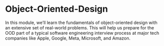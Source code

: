 # Object-Oriented-Design
In this module, we’ll learn the fundamentals of object-oriented design with an extensive set of real-world problems. This will help us prepare for the OOD part of a typical software engineering interview process at major tech companies like Apple, Google, Meta, Microsoft, and Amazon.
